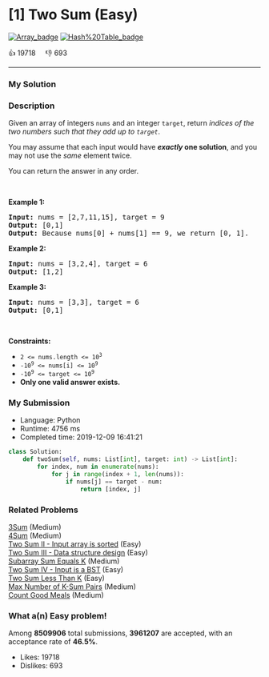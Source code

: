 # [1] Two Sum (Easy)

[![Array_badge](https://img.shields.io/badge/topic-Array-green.svg)](https://leetcode.com/problems/two-sum/)  [![Hash%20Table_badge](https://img.shields.io/badge/topic-Hash%20Table-green.svg)](https://leetcode.com/problems/two-sum/) 

:+1: 19718 &nbsp; &nbsp; :thumbsdown: 693

---

### My Solution


### Description
<p>Given an array of integers <code>nums</code>&nbsp;and an integer <code>target</code>, return <em>indices of the two numbers such that they add up to <code>target</code></em>.</p>

<p>You may assume that each input would have <strong><em>exactly</em> one solution</strong>, and you may not use the <em>same</em> element twice.</p>

<p>You can return the answer in any order.</p>

<p>&nbsp;</p>
<p><strong>Example 1:</strong></p>

<pre>
<strong>Input:</strong> nums = [2,7,11,15], target = 9
<strong>Output:</strong> [0,1]
<strong>Output:</strong> Because nums[0] + nums[1] == 9, we return [0, 1].
</pre>

<p><strong>Example 2:</strong></p>

<pre>
<strong>Input:</strong> nums = [3,2,4], target = 6
<strong>Output:</strong> [1,2]
</pre>

<p><strong>Example 3:</strong></p>

<pre>
<strong>Input:</strong> nums = [3,3], target = 6
<strong>Output:</strong> [0,1]
</pre>

<p>&nbsp;</p>
<p><strong>Constraints:</strong></p>

<ul>
	<li><code>2 &lt;= nums.length &lt;= 10<sup>3</sup></code></li>
	<li><code>-10<sup>9</sup> &lt;= nums[i] &lt;= 10<sup>9</sup></code></li>
	<li><code>-10<sup>9</sup> &lt;= target &lt;= 10<sup>9</sup></code></li>
	<li><strong>Only one valid answer exists.</strong></li>
</ul>



### My Submission

- Language: Python
- Runtime: 4756 ms
- Completed time: 2019-12-09 16:41:21

```Python
class Solution:
    def twoSum(self, nums: List[int], target: int) -> List[int]:
        for index, num in enumerate(nums):
            for j in range(index + 1, len(nums)):
                if nums[j] == target - num:
                    return [index, j]
```


### Related Problems
[3Sum](https://leetcode.com/problems/3sum/) (Medium) <br>
[4Sum](https://leetcode.com/problems/4sum/) (Medium) <br>
[Two Sum II - Input array is sorted](https://leetcode.com/problems/two-sum-ii-input-array-is-sorted/) (Easy) <br>
[Two Sum III - Data structure design](https://leetcode.com/problems/two-sum-iii-data-structure-design/) (Easy) <br>
[Subarray Sum Equals K](https://leetcode.com/problems/subarray-sum-equals-k/) (Medium) <br>
[Two Sum IV - Input is a BST](https://leetcode.com/problems/two-sum-iv-input-is-a-bst/) (Easy) <br>
[Two Sum Less Than K](https://leetcode.com/problems/two-sum-less-than-k/) (Easy) <br>
[Max Number of K-Sum Pairs](https://leetcode.com/problems/max-number-of-k-sum-pairs/) (Medium) <br>
[Count Good Meals](https://leetcode.com/problems/count-good-meals/) (Medium) <br>



### What a(n) Easy problem!
Among **8509906** total submissions, **3961207** are accepted, with an acceptance rate of **46.5%**. <br>

- Likes: 19718
- Dislikes: 693


